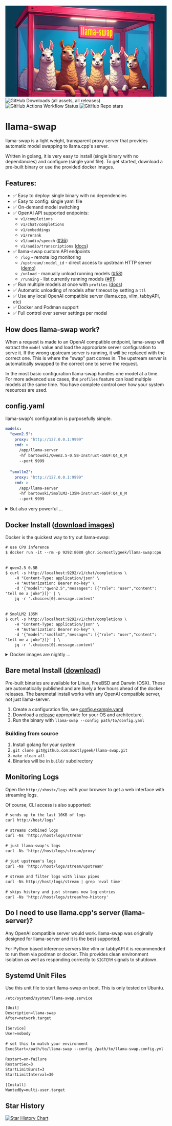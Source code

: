 ![llama-swap header image](header.jpeg)
![GitHub Downloads (all assets, all releases)](https://img.shields.io/github/downloads/mostlygeek/llama-swap/total)
![GitHub Actions Workflow Status](https://img.shields.io/github/actions/workflow/status/mostlygeek/llama-swap/go-ci.yml)
![GitHub Repo stars](https://img.shields.io/github/stars/mostlygeek/llama-swap)

# llama-swap

llama-swap is a light weight, transparent proxy server that provides automatic model swapping to llama.cpp's server.

Written in golang, it is very easy to install (single binary with no dependancies) and configure (single yaml file). To get started, download a pre-built binary or use the provided docker images.

## Features:

- ✅ Easy to deploy: single binary with no dependencies
- ✅ Easy to config: single yaml file
- ✅ On-demand model switching
- ✅ OpenAI API supported endpoints:
  - `v1/completions`
  - `v1/chat/completions`
  - `v1/embeddings`
  - `v1/rerank`
  - `v1/audio/speech` ([#36](https://github.com/mostlygeek/llama-swap/issues/36))
  - `v1/audio/transcriptions` ([docs](https://github.com/mostlygeek/llama-swap/issues/41#issuecomment-2722637867))
- ✅ llama-swap custom API endpoints
  - `/log` - remote log monitoring
  - `/upstream/:model_id` - direct access to upstream HTTP server ([demo](https://github.com/mostlygeek/llama-swap/pull/31))
  - `/unload` - manually unload running models ([#58](https://github.com/mostlygeek/llama-swap/issues/58))
  - `/running` - list currently running models ([#61](https://github.com/mostlygeek/llama-swap/issues/61))
- ✅ Run multiple models at once with `profiles` ([docs](https://github.com/mostlygeek/llama-swap/issues/53#issuecomment-2660761741))
- ✅ Automatic unloading of models after timeout by setting a `ttl`
- ✅ Use any local OpenAI compatible server (llama.cpp, vllm, tabbyAPI, etc)
- ✅ Docker and Podman support
- ✅ Full control over server settings per model

## How does llama-swap work?

When a request is made to an OpenAI compatible endpoint, lama-swap will extract the `model` value and load the appropriate server configuration to serve it. If the wrong upstream server is running, it will be replaced with the correct one. This is where the "swap" part comes in. The upstream server is automatically swapped to the correct one to serve the request.

In the most basic configuration llama-swap handles one model at a time. For more advanced use cases, the `profiles` feature can load multiple models at the same time. You have complete control over how your system resources are used.

## config.yaml

llama-swap's configuration is purposefully simple.

```yaml
models:
  "qwen2.5":
    proxy: "http://127.0.0.1:9999"
    cmd: >
      /app/llama-server
      -hf bartowski/Qwen2.5-0.5B-Instruct-GGUF:Q4_K_M
      --port 9999

  "smollm2":
    proxy: "http://127.0.0.1:9999"
    cmd: >
      /app/llama-server
      -hf bartowski/SmolLM2-135M-Instruct-GGUF:Q4_K_M
      --port 9999
```

<details>
<summary>But also very powerful ...</summary>

```yaml
# Seconds to wait for llama.cpp to load and be ready to serve requests
# Default (and minimum) is 15 seconds
healthCheckTimeout: 60

# Valid log levels: debug, info (default), warn, error
logLevel: info

# define valid model values and the upstream server start
models:
  "llama":
    # multiline for readability
    cmd: >
      llama-server --port 8999
      --model path/to/Qwen2.5-1.5B-Instruct-Q4_K_M.gguf

    # environment variables to pass to the command
    env:
      - "CUDA_VISIBLE_DEVICES=0"

    # where to reach the server started by cmd, make sure the ports match
    proxy: http://127.0.0.1:8999

    # aliases names to use this model for
    aliases:
      - "gpt-4o-mini"
      - "gpt-3.5-turbo"

    # check this path for an HTTP 200 OK before serving requests
    # default: /health to match llama.cpp
    # use "none" to skip endpoint checking, but may cause HTTP errors
    # until the model is ready
    checkEndpoint: /custom-endpoint

    # automatically unload the model after this many seconds
    # ttl values must be a value greater than 0
    # default: 0 = never unload model
    ttl: 60

    # `useModelName` overrides the model name in the request
    # and sends a specific name to the upstream server
    useModelName: "qwen:qwq"

  # unlisted models do not show up in /v1/models or /upstream lists
  # but they can still be requested as normal
  "qwen-unlisted":
    unlisted: true
    cmd: llama-server --port 9999 -m Llama-3.2-1B-Instruct-Q4_K_M.gguf -ngl 0

  # Docker Support (v26.1.4+ required!)
  "docker-llama":
    proxy: "http://127.0.0.1:9790"
    cmd: >
      docker run --name dockertest
      --init --rm -p 9790:8080 -v /mnt/nvme/models:/models
      ghcr.io/ggerganov/llama.cpp:server
      --model '/models/Qwen2.5-Coder-0.5B-Instruct-Q4_K_M.gguf'

# profiles eliminates swapping by running multiple models at the same time
#
# Tips:
#  - each model must be listening on a unique address and port
#  - the model name is in this format: "profile_name:model", like "coding:qwen"
#  - the profile will load and unload all models in the profile at the same time
profiles:
  coding:
    - "llama"
    - "qwen-unlisted"
```

### Use Case Examples

- [config.example.yaml](config.example.yaml) includes example for supporting `v1/embeddings` and `v1/rerank` endpoints
- [Speculative Decoding](examples/speculative-decoding/README.md) - using a small draft model can increase inference speeds from 20% to 40%. This example includes a configurations Qwen2.5-Coder-32B (2.5x increase) and Llama-3.1-70B (1.4x increase) in the best cases.
- [Optimizing Code Generation](examples/benchmark-snakegame/README.md) - find the optimal settings for your machine. This example demonstrates defining multiple configurations and testing which one is fastest.
- [Restart on Config Change](examples/restart-on-config-change/README.md) - automatically restart llama-swap when trying out different configurations.

## Configuration

llama-s

</details>

## Docker Install ([download images](https://github.com/mostlygeek/llama-swap/pkgs/container/llama-swap))

Docker is the quickest way to try out llama-swap:

```
# use CPU inference
$ docker run -it --rm -p 9292:8080 ghcr.io/mostlygeek/llama-swap:cpu


# qwen2.5 0.5B
$ curl -s http://localhost:9292/v1/chat/completions \
    -H "Content-Type: application/json" \
    -H "Authorization: Bearer no-key" \
    -d '{"model":"qwen2.5","messages": [{"role": "user","content": "tell me a joke"}]}' | \
    jq -r '.choices[0].message.content'


# SmolLM2 135M
$ curl -s http://localhost:9292/v1/chat/completions \
    -H "Content-Type: application/json" \
    -H "Authorization: Bearer no-key" \
    -d '{"model":"smollm2","messages": [{"role": "user","content": "tell me a joke"}]}' | \
    jq -r '.choices[0].message.content'
```

<details>
<summary>Docker images are nightly ...</summary>

They include:

- `ghcr.io/mostlygeek/llama-swap:cpu`
- `ghcr.io/mostlygeek/llama-swap:cuda`
- `ghcr.io/mostlygeek/llama-swap:intel`
- `ghcr.io/mostlygeek/llama-swap:vulkan`
- ROCm disabled until fixed in llama.cpp container

Specific versions are also available and are tagged with the llama-swap, architecture and llama.cpp versions. For example: `ghcr.io/mostlygeek/llama-swap:v89-cuda-b4716`

Beyond the demo you will likely want to run the containers with your downloaded models and custom configuration.

```
$ docker run -it --rm --runtime nvidia -p 9292:8080 \
  -v /path/to/models:/models \
  -v /path/to/custom/config.yaml:/app/config.yaml \
  ghcr.io/mostlygeek/llama-swap:cuda
```

</details>

## Bare metal Install ([download](https://github.com/mostlygeek/llama-swap/releases))

Pre-built binaries are available for Linux, FreeBSD and Darwin (OSX). These are automatically published and are likely a few hours ahead of the docker releases. The baremetal install works with any OpenAI compatible server, not just llama-server.

1. Create a configuration file, see [config.example.yaml](config.example.yaml)
1. Download a [release](https://github.com/mostlygeek/llama-swap/releases) appropriate for your OS and architecture.
1. Run the binary with `llama-swap --config path/to/config.yaml`

### Building from source

1. Install golang for your system
1. `git clone git@github.com:mostlygeek/llama-swap.git`
1. `make clean all`
1. Binaries will be in `build/` subdirectory

## Monitoring Logs

Open the `http://<host>/logs` with your browser to get a web interface with streaming logs.

Of course, CLI access is also supported:

```
# sends up to the last 10KB of logs
curl http://host/logs'

# streams combined logs
curl -Ns 'http://host/logs/stream'

# just llama-swap's logs
curl -Ns 'http://host/logs/stream/proxy'

# just upstream's logs
curl -Ns 'http://host/logs/stream/upstream'

# stream and filter logs with linux pipes
curl -Ns http://host/logs/stream | grep 'eval time'

# skips history and just streams new log entries
curl -Ns 'http://host/logs/stream?no-history'
```

## Do I need to use llama.cpp's server (llama-server)?

Any OpenAI compatible server would work. llama-swap was originally designed for llama-server and it is the best supported.

For Python based inference servers like vllm or tabbyAPI it is recommended to run them via podman or docker. This provides clean environment isolation as well as responding correctly to `SIGTERM` signals to shutdown.

## Systemd Unit Files

Use this unit file to start llama-swap on boot. This is only tested on Ubuntu.

`/etc/systemd/system/llama-swap.service`

```
[Unit]
Description=llama-swap
After=network.target

[Service]
User=nobody

# set this to match your environment
ExecStart=/path/to/llama-swap --config /path/to/llama-swap.config.yml

Restart=on-failure
RestartSec=3
StartLimitBurst=3
StartLimitInterval=30

[Install]
WantedBy=multi-user.target
```

## Star History

[![Star History Chart](https://api.star-history.com/svg?repos=mostlygeek/llama-swap&type=Date)](https://www.star-history.com/#mostlygeek/llama-swap&Date)
